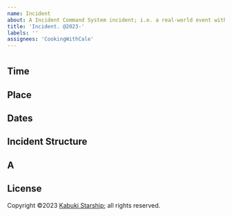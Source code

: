```yaml
---
name: Incident
about: A Incident Command System incident; i.e. a real-world event with time, place, etc.
title: 'Incident. @2023-'
labels: ''
assignees: 'CookingWithCale'
---
```


# 



## Time



## Place



## Dates


## Incident Structure



## A



## License

Copyright ©2023 [Kabuki Starship](https://kabukistarship.com); all rights reserved.
